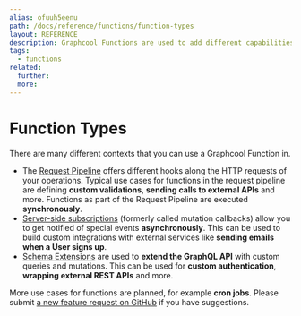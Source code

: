 ```yaml
---
alias: ofuuh5eenu
path: /docs/reference/functions/function-types
layout: REFERENCE
description: Graphcool Functions are used to add different capabilities to your Graphcool project. Validate mutation input, extend your schema and more!
tags:
  - functions
related:
  further:
  more:
---
```


# Function Types

There are many different contexts that you can use a Graphcool Function in.

* The [Request Pipeline](!alias-pa6guruhaf) offers different hooks along the HTTP requests of your operations. Typical use cases for functions in the request pipeline are defining **custom validations**, **sending calls to external APIs** and more. Functions as part of the Request Pipeline are executed **synchronously**.
* [Server-side subscriptions](!alias-ahlohd8ohn) (formerly called mutation callbacks) allow you to get notified of special events **asynchronously**. This can be used to build custom integrations with external services like **sending emails when a User signs up**.
* [Schema Extensions](!alias-xohbu7uf2e) are used to **extend the GraphQL API** with custom queries and mutations. This can be used for **custom authentication**, **wrapping external REST APIs** and more.

More use cases for functions are planned, for example **cron jobs**. Please submit [a new feature request on  GitHub](https://github.com/graphcool/feature-requests/issues?q=is%3Aissue+is%3Aopen+label%3Aarea%2Ffunctions) if you have suggestions.
